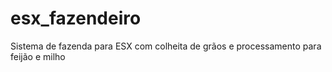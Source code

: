 # esx_fazendeiro
Sistema de fazenda para ESX com colheita de grãos e processamento para feijão e milho
